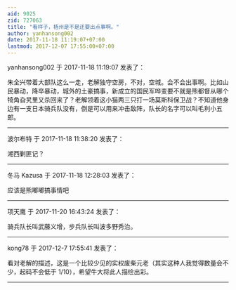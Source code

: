 ```yaml
---
aid: 9025
zid: 727063
title: "看样子，梧州是不是还要出点事啊。"
author: yanhansong002
date: 2017-11-18 11:19:07+07:00
lastmod: 2017-12-07 17:55:00+07:00
---
```


yanhansong002 于 2017-11-18 11:19:07 发表了：

朱全兴带着大部队这么一走，老解独守空房，不对，空城。会不会出事啊。比如山民暴动，降卒暴动，城外的土豪搞事，新成立的国民军哗变要不就是熊都督从哪个犄角旮旯里又杀回来了？老解领着这小猫两三只打一场莫斯科保卫战？不知道他身边有一支日本骑兵队没有，倒是可以用来冲击敌阵，队长的名字可以叫毛利小五郎。

---

波尔布特 于 2017-11-18 11:38:20 发表了：

湘西剿匪记？

---

冬马 Kazusa 于 2017-11-18 12:28:03 发表了：

应该是熊嘟嘟搞事情吧

---

项天鹰 于 2017-11-20 16:43:24 发表了：

骑兵队长叫武藤义增，步兵队长叫波多野秀治。

---

kong78 于 2017-12-7 17:55:41 发表了：

看对老解的描述，这是一个比较少见的实权废柴元老（其实这种人我觉得数量会不少，起码不会低于 1/10），希望牛大将此人描绘出彩。

---
